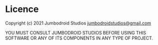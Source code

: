 # Licence

Copyright (c) 2021 Jumbodroid Studios <jumbodroidstudios@gmail.com>

YOU MUST CONSULT JUMBODROID STUDIOS 
BEFORE USING THIS SOFTWARE OR ANY OF ITS
COMPONENTS IN ANY TYPE OF PROJECT.
